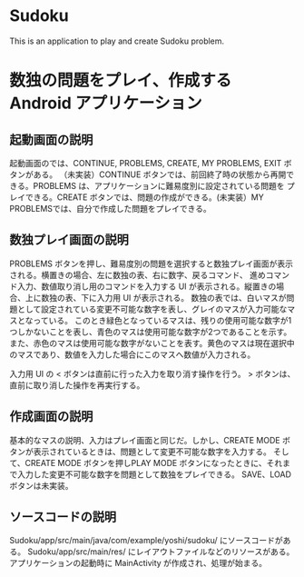 # Sudoku
This is an application to play and create Sudoku problem.

# 数独の問題をプレイ、作成する Android アプリケーション

## 起動画面の説明
起動画面のでは、CONTINUE, PROBLEMS, CREATE, MY PROBLEMS, EXIT ボタンがある。
（未実装）CONTINUE ボタンでは、前回終了時の状態から再開できる。PROBLEMS は、アプリケーションに難易度別に設定されている問題を
プレイできる。CREATE ボタンでは、問題の作成ができる。(未実装）MY PROBLEMSでは、自分で作成した問題をプレイできる。


## 数独プレイ画面の説明
PROBLEMS ボタンを押し、難易度別の問題を選択すると数独プレイ画面が表示される。横置きの場合、左に数独の表、右に数字、戻るコマンド、
進めコマンド入力、数値取り消し用のコマンドを入力する UI が表示される。縦置きの場合、上に数独の表、下に入力用 UI が表示される。
数独の表では、白いマスが問題として設定されている変更不可能な数字を表し、グレイのマスが入力可能なマスとなっている。
このとき緑色となっているマスは、残りの使用可能な数字が1つしかないことを表し、青色のマスは使用可能な数字が2つであることを示す。
また、赤色のマスは使用可能な数字がないことを表す。黄色のマスは現在選択中のマスであり、数値を入力した場合にこのマスへ数値が入力される。

入力用 UI の < ボタンは直前に行った入力を取り消す操作を行う。 > ボタンは、直前に取り消した操作を再実行する。


## 作成画面の説明
基本的なマスの説明、入力はプレイ画面と同じだ。しかし、CREATE MODE ボタンが表示されているときは、問題として変更不可能な数字を入力する。
そして、CREATE MODE ボタンを押しPLAY MODE ボタンになったときに、それまで入力した変更不可能な数字を問題として数独をプレイできる。
SAVE、LOAD ボタンは未実装。




## ソースコードの説明
Sudoku/app/src/main/java/com/example/yoshi/sudoku/
にソースコードがある。
Sudoku/app/src/main/res/
にレイアウトファイルなどのリソースがある。
アプリケーションの起動時に MainActivity が作成され、処理が始まる。

